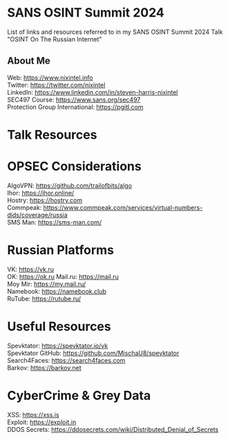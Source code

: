 # SANS OSINT Summit 2024
List of links and resources referred to in my SANS OSINT Summit 2024 Talk "OSINT On The Russian Internet"

## About Me

Web: https://www.nixintel.info  
Twitter: https://twitter.com/nixintel  
LinkedIn: https://www.linkedin.com/in/steven-harris-nixintel  
SEC497 Course: https://www.sans.org/sec497  
Protection Group International: https://pgitl.com  

# Talk Resources

# OPSEC Considerations

AlgoVPN: https://github.com/trailofbits/algo    
Ihor: https://ihor.online/    
Hostry: https://hostry.com    
Commpeak: https://www.commpeak.com/services/virtual-numbers-dids/coverage/russia    
SMS Man: https://sms-man.com/    

# Russian Platforms

VK: https://vk.ru  
OK: https://ok.ru
Mail.ru: https://mail.ru  
Moy Mir: https://my.mail.ru/    
Namebook: https://namebook.club  
RuTube: https://rutube.ru/    

# Useful Resources

Spevktator: https://spevktator.io/vk  
Spevktator GitHub: https://github.com/MischaU8/spevktator    
Search4Faces: https://search4faces.com    
Barkov: https://barkov.net  

# CyberCrime & Grey Data

XSS: https://xss.is  
Exploit: https://exploit.in  
DDOS Secrets: https://ddosecrets.com/wiki/Distributed_Denial_of_Secrets    









